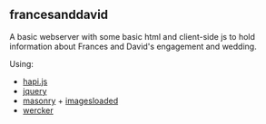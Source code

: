 francesanddavid
--------

A basic webserver with some basic html and client-side js to hold information about Frances and David's engagement and wedding.

Using:

- [hapi.js](http://hapijs.com/)
- [jquery](https://jquery.com/)
- [masonry](http://masonry.desandro.com/) + [imagesloaded](http://imagesloaded.desandro.com/)
- [wercker](http://wercker.com)
